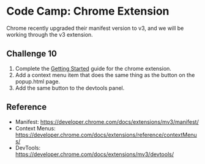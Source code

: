# Code Camp: Chrome Extension

Chrome recently upgraded their manifest version to v3, and we will be working through the v3 extension.

## Challenge 10

1. Complete the [Getting Started](https://developer.chrome.com/docs/extensions/mv3/getstarted/) guide for the chrome extension.
2. Add a context menu item that does the same thing as the button on the popup.html page.
3. Add the same button to the devtools panel.

## Reference

- Manifest: https://developer.chrome.com/docs/extensions/mv3/manifest/
- Context Menus: https://developer.chrome.com/docs/extensions/reference/contextMenus/
- DevTools: https://developer.chrome.com/docs/extensions/mv3/devtools/